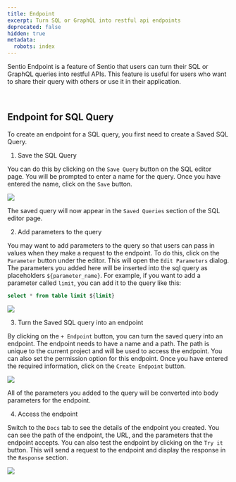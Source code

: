 ```yaml
---
title: Endpoint
excerpt: Turn SQL or GraphQL into restful api endpoints
deprecated: false
hidden: true
metadata:
  robots: index
---
```

Sentio Endpoint is a feature of Sentio that users can turn their SQL or GraphQL queries into  restful APIs. This feature is useful for users who want to share their query with others or use it in their application.

<br />

## Endpoint for SQL Query

To create an endpoint for a SQL query, you first need to create a Saved SQL Query.

1. Save the SQL Query

You can do this by clicking on the `Save Query` button on the SQL editor page. You will be prompted to enter a name for the query. Once you have entered the name, click on the `Save` button.

![](https://files.readme.io/af026b39457442d82561dd7a4edb25ebec4d02c906de0bb53fdcd4a3ecf557c6-image.png)

The saved query will now appear in the `Saved Queries` section of the SQL editor page.

2. Add parameters to the query

You may want to add parameters to the query so that users can pass in values when they make a request to the endpoint. To do this, click on the `Parameter` button under the editor. This will open the `Edit Parameters` dialog. The parameters you added here will be inserted into the sql query as placeholders `${parameter_name}`. For example, if you want to add a parameter called `limit`, you can add it to the query like this:

```sql
select * from table limit ${limit}
```

![](https://files.readme.io/7fc688c214237599b590e3d6549a8dd3141fe40718fa9f7cdea16f20b1610e72-image.png)

3. Turn the Saved SQL query into an endpoint

By clicking on the `+ Endpoint` button, you can turn the saved query into an endpoint. The endpoint needs to have a name and a path. The path is unique to the current project and will be used to access the endpoint. You can also set the permission option for this endpoint. Once you have entered the required information, click on the `Create Endpoint` button.

![](https://files.readme.io/527a1eeb34c79ac34a88260cb491f7923e1b715ff46224ff113585972910e6b3-image.png)

All of the parameters you added to the query will be converted into body parameters for the endpoint.

4. Access the endpoint

Switch to the `Docs` tab to see the details of the endpoint you created. You can see the path of the endpoint, the URL, and the parameters that the endpoint accepts. You can also test the endpoint by clicking on the `Try it ` button. This will send a request to the endpoint and display the response in the `Response` section.

![](https://files.readme.io/ec72c9c5f530ce9b64f216b46715212f7e6fc56bdce84d10a38cd237854d51e1-image.png)